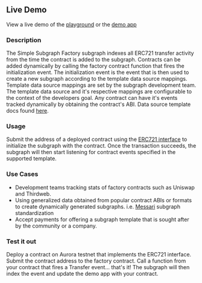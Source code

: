 
## Live Demo
View a live demo of the [playground](https://thegraph.com/hosted-service/subgraph/r-strawser/simple-subgraph-factory)
or the [demo app](https://subgen.vercel.app/)


### Description
The Simple Subgraph Factory subgraph indexes all ERC721 transfer activity from the time the contract is added to the subgraph. Contracts can be added dynamically by calling the factory contract function that fires the initialization event. The initialization event is the event that is then used to create a new subgraph according to the template data source mappings. Template data source mappings are set by the subgraph development team. The template data source and it's respective mappings are configurable to the context of the developers goal. Any contract can have it's events tracked dynamically by obtaining the contract's ABI. Data source template docs found [here](https://thegraph.com/docs/en/developing/creating-a-subgraph/#data-source-templates).

### Usage
Submit the address of a deployed contract using the [ERC721 interface](https://docs.openzeppelin.com/contracts/4.x/api/token/erc721#IERC721) to initialize the subgraph with the contract. Once the transaction succeeds, the subgraph will then start listening for contract events specified in the supported template.

### Use Cases
- Development teams tracking stats of factory contracts such as Uniswap and Thirdweb.
- Using generalized data obtained from popular contract ABIs or formats to create dynamically generated subgraphs. i.e. [Messari](https://github.com/messari/subgraphs) subgraph standardization
- Accept payments for offering a subgraph template that is sought after by the community or a company.

### Test it out
Deploy a contract on Aurora testnet that implements the ERC721 interface. Submit the contract address to the factory contract. Call a function from your contract that fires a Transfer event... that's it! The subgraph will then index the event and update the demo app with your contract.
